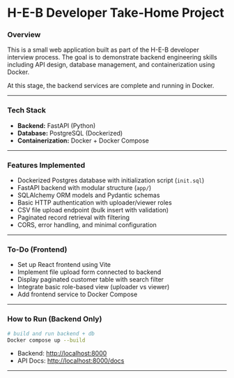 # H-E-B Developer Take-Home Project

### Overview
This is a small web application built as part of the H-E-B developer interview process. The goal is to demonstrate backend engineering skills including API design, database management, and containerization using Docker.

At this stage, the backend services are complete and running in Docker.

---

### Tech Stack
- **Backend:** FastAPI (Python)
- **Database:** PostgreSQL (Dockerized)
- **Containerization:** Docker + Docker Compose

---

### Features Implemented 
- Dockerized Postgres database with initialization script (`init.sql`)
- FastAPI backend with modular structure (`app/`)
- SQLAlchemy ORM models and Pydantic schemas
- Basic HTTP authentication with uploader/viewer roles
- CSV file upload endpoint (bulk insert with validation)
- Paginated record retrieval with filtering
- CORS, error handling, and minimal configuration

---

### To-Do (Frontend) 
- Set up React frontend using Vite
- Implement file upload form connected to backend
- Display paginated customer table with search filter
- Integrate basic role-based view (uploader vs viewer)
- Add frontend service to Docker Compose

---

### How to Run (Backend Only)
```bash
# build and run backend + db
Docker compose up --build
```

- Backend: [http://localhost:8000](http://localhost:8000)
- API Docs: [http://localhost:8000/docs](http://localhost:8000/docs)

---